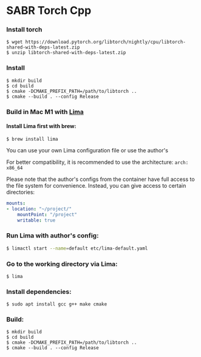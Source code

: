 # SABR Torch Cpp

### Install torch
```shell
$ wget https://download.pytorch.org/libtorch/nightly/cpu/libtorch-shared-with-deps-latest.zip
$ unzip libtorch-shared-with-deps-latest.zip
```
### Install
```shell
$ mkdir build
$ cd build
$ cmake -DCMAKE_PREFIX_PATH=/path/to/libtorch ..
$ cmake --build . --config Release
```
### Build in Mac M1 with [Lima](https://github.com/lima-vm/lima)

#### Install Lima first with brew:
```shell
$ brew install lima
```
You can use your own Lima configuration file or use the author's

For better compatibility, it is recommended to use the architecture: `arch: x86_64`

Please note that the author's configs from the container have full access to the file system for convenience. Instead, you can give access to certain directories:

```yaml
mounts:
- location: "~/project/"
    mountPoint: "/project"
    writable: true
```

### Run Lima with author's config:
```bash 
$ limactl start --name=default etc/lima-default.yaml
```

### Go to the working directory via Lima:

```shell
$ lima
```
### Install dependencies:
`$ sudo apt install gcc g++ make cmake`


### Build:

```shell
$ mkdir build
$ cd build
$ cmake -DCMAKE_PREFIX_PATH=/path/to/libtorch ..
$ cmake --build . --config Release

```
